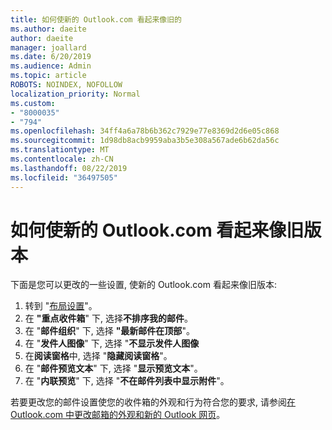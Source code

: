 ```yaml
---
title: 如何使新的 Outlook.com 看起来像旧的
ms.author: daeite
author: daeite
manager: joallard
ms.date: 6/20/2019
ms.audience: Admin
ms.topic: article
ROBOTS: NOINDEX, NOFOLLOW
localization_priority: Normal
ms.custom:
- "8000035"
- "794"
ms.openlocfilehash: 34ff4a6a78b6b362c7929e77e8369d2d6e05c868
ms.sourcegitcommit: 1d98db8acb9959aba3b5e308a567ade6b62da56c
ms.translationtype: MT
ms.contentlocale: zh-CN
ms.lasthandoff: 08/22/2019
ms.locfileid: "36497505"
---
```

# <a name="how-to-make-the-new-outlookcom-look-like-the-old-version"></a>如何使新的 Outlook.com 看起来像旧版本

下面是您可以更改的一些设置, 使新的 Outlook.com 看起来像旧版本:

1. 转到 "[布局设置](https://outlook.live.com/mail/options/mail/layout)"。
1. 在 **"重点收件箱**" 下, 选择**不排序我的邮件**。
1. 在 "**邮件组织**" 下, 选择 **"最新邮件在顶部**"。
1. 在 "**发件人图像**" 下, 选择 "**不显示发件人图像**
1. 在**阅读窗格**中, 选择 "**隐藏阅读窗格**"。
1. 在 "**邮件预览文本**" 下, 选择 "**显示预览文本**"。
1. 在 "**内联预览**" 下, 选择 "**不在邮件列表中显示附件**"。

若要更改您的邮件设置使您的收件箱的外观和行为符合您的要求, 请参阅[在 Outlook.com 中更改邮箱的外观和新的 Outlook 网页](https://support.office.com/article/b41c2ecb-f23c-42b3-b7f8-659646d5e58c?wt.mc_id=Office_Outlook_com_Alchemy)。